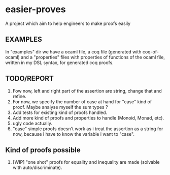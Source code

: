 # easier-proves
A project which aim to help engineers to make proofs easily

## EXAMPLES

In "examples" dir we have a ocaml file, a coq file (generated with coq-of-ocaml) and a "properties" files with properties of functions of the ocaml file, written in my DSL syntax, for generated coq proofs.

## TODO/REPORT
1. Fow now, left and right part of the assertion are string, change that and refine.
2. For now, we specify the number of case at hand for "case" kind of proof. Maybe analyse myself the sum types ?
3. Add tests for existing kind of proofs handled.
4. Add more kind of proofs and properties to handle (Monoid, Monad, etc).
5. ugly code actually.
6. "case" simple proofs doesn't work as i treat the assertion as a string for now, because i have to know the variable i want to "case". 

## Kind of proofs possible
1. [WIP] "one shot" proofs for equality and inequality are made (solvable with auto/discriminate).
